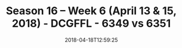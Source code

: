 ---
title: Season 16 – Week 6 (April 13 & 15, 2018) - DCGFFL - 6349 vs 6351
teams_score:
- team: 6349
  score: 26
- team: 6351
  score: 18
mvp: ''
game-ball: ''
sportsperson: ''
season: 16
week: 6
date: '2018-04-18T12:59:25'
pageid: season-16-week-6-april-13-15-2018-6349-vs-6351
---
